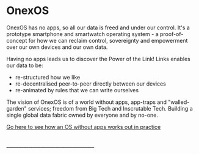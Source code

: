 
# OnexOS

OnexOS has no apps, so all our data is freed and under our control. It's a prototype
smartphone and smartwatch operating system - a proof-of-concept for how we can reclaim
control, sovereignty and empowerment over our own devices and our own data.

Having no apps leads us to discover the Power of the Link! Links enables our data to be:

 - re-structured how we like
 - re-decentralised peer-to-peer directly between our devices
 - re-animated by rules that we can write ourselves

The vision of OnexOS is of a world without apps, app-traps and "walled-garden" services;
freedom from Big Tech and Inscrutable Tech. Building a single global data fabric owned by
everyone and by no-one.

<a href="http://object.network/os-llll.html">Go here to see how an OS without apps works out in practice</a>

<br/>
____________________________________




